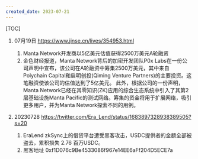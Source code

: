 ```yaml
---
created_date: 2023-07-21
---
```


[TOC]

1. 07月19日 https://www.jinse.cn/lives/354953.html

   1. Manta Network开发商以5亿美元估值获得2500万美元A轮融资
   2. 金色财经报道，Manta Network背后的加密开发团队P0x Labs在一份公司声明中宣布，该公司在A轮融资中筹集2500万美元，其中来自Polychain Capital和启明创投(Qiming Venture Partners)的主要投资。这笔融资使该公司的估值达到了5亿美元。 此外，根据公司的一份声明，Manta Network已经在其零知识(ZK)应用的综合生态系统中引入了其第2层基础设施Manta Pacific的测试网络。筹集的资金将用于扩展网络，吸引更多用户，并为Manta Network探索不同的用例。

2. 20230728 https://twitter.com/Era_Lend/status/1683897328938389505?s=20

   1. EraLend zkSync上的借贷平台遭受黑客攻击，USDC提供者的金额全部被盗去，累积损失 2.76 百万USDC。
   2. 黑客地址 0xf1D076c9Be4533086f967e14EE6aFf204D5ECE7a
